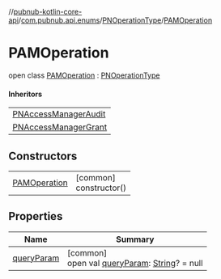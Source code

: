 //[pubnub-kotlin-core-api](../../../../index.md)/[com.pubnub.api.enums](../../index.md)/[PNOperationType](../index.md)/[PAMOperation](index.md)

# PAMOperation

open class [PAMOperation](index.md) : [PNOperationType](../index.md)

#### Inheritors

| |
|---|
| [PNAccessManagerAudit](../-p-n-access-manager-audit/index.md) |
| [PNAccessManagerGrant](../-p-n-access-manager-grant/index.md) |

## Constructors

| | |
|---|---|
| [PAMOperation](-p-a-m-operation.md) | [common]<br>constructor() |

## Properties

| Name | Summary |
|---|---|
| [queryParam](../query-param.md) | [common]<br>open val [queryParam](../query-param.md): [String](https://kotlinlang.org/api/latest/jvm/stdlib/kotlin-stdlib/kotlin/-string/index.html)? = null |
